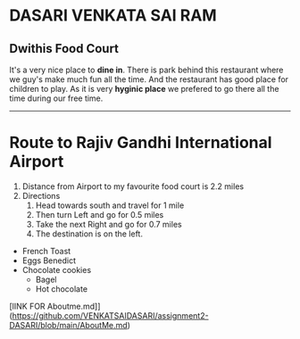 # DASARI VENKATA SAI RAM
## Dwithis Food Court
It's a very nice place to **dine in**. There is park behind this restaurant where we guy's make much fun all the time. And the restaurant has good place for children to play. As it is very **hyginic place** we prefered to go there all the time during our free time.

**************
# Route to Rajiv Gandhi International Airport
1. Distance from Airport to my favourite food court is 2.2 miles
2. Directions
   1. Head towards south and travel for 1 mile
   2. Then turn Left and go for 0.5 miles
   3. Take the next Right and go for 0.7 miles 
   4. The destination is on the left.
* French Toast
* Eggs Benedict
* Chocolate cookies
    * Bagel
    * Hot chocolate

[lINK FOR Aboutme.md]](https://github.com/VENKATSAIDASARI/assignment2-DASARI/blob/main/AboutMe.md)

